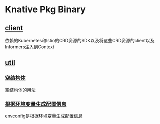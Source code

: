 # Knative Pkg Binary

## [client](./client)

依赖的Kubernetes和Istio的CRD资源的SDK以及将这些CRD资源的client以及Informers注入到Context

## [util](./util)

### [空结构体](./util/empty_struct)

空结构体的用法

### [根据环境变量生成配置信息](./util/envconfig)

[envconfig](https://github.com/kelseyhightower/envconfig)是根据环境变量生成配置信息